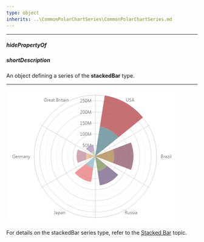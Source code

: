 ```yaml
---
type: object
inherits: ..\CommonPolarChartSeries\CommonPolarChartSeries.md
---
```

---
##### hidePropertyOf

##### shortDescription
An object defining a series of the **stackedBar** type.

---
![PolarStackedBarSeriesType ChartJS](/images/ChartJS/PolarStackedBar.png)

For details on the stackedBar series type, refer to the [Stacked Bar](/concepts/20%20Data%20Visualization/10%20Charts/355%20PolarChart%20Series%20Types/Stacked%20Bar.md '/Documentation/Guide/Data_Visualization/Charts/PolarChart_Series_Types/#Stacked_Bar') topic.